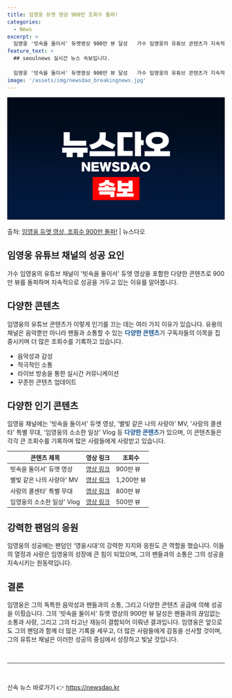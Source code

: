 ```yaml
---
title: 임영웅 듀엣 영상 900만 조회수 돌파!
categories:
  - News
excerpt: >
  임영웅 '빗속을 둘이서' 듀엣영상 900만 뷰 달성   가수 임영웅의 유튜브 콘텐츠가 지속적으로 인기를 얻으…
feature_text: >
  ## seoulnews 실시간 뉴스 속보입니다.

  임영웅 '빗속을 둘이서' 듀엣영상 900만 뷰 달성   가수 임영웅의 유튜브 콘텐츠가 지속적으로 인기를 얻으…
image: '/assets/img/newsdao_breakingnews.jpg'
---
```


![뉴스다오 속보](/assets/img/newsdao_breakingnews.jpg)

<p>출처: <a href="https://newsdao.kr/4618" rel="dofollow">임영웅 듀엣 영상, 조회수 900만 돌파!</a> | 뉴스다오</p>

<h2>임영웅 유튜브 채널의 성공 요인</h2>
<p data-ke-size="size16">가수 임영웅의 유튜브 채널이 '빗속을 둘이서' 듀엣 영상을 포함한 다양한 콘텐츠로 900만 뷰를 돌파하며 지속적으로 성공을 거두고 있는 이유를 알아봅니다.</p>

<h2 data-ke-size="size26">다양한 콘텐츠</h2>
<p data-ke-size="size16">임영웅의 유튜브 콘텐츠가 이렇게 인기를 끄는 데는 여러 가지 이유가 있습니다. 유용의 채널은 음악뿐만 아니라 팬들과 소통할 수 있는 <b><span style="color: #1a5490;">다양한 콘텐츠</span></b>가 구독자들의 이목을 집중시키며 더 많은 조회수를 기록하고 있습니다.</p>
<ul>
<li>음악성과 감성</li>
<li>적극적인 소통</li>
<li>라이브 방송을 통한 실시간 커뮤니케이션</li>
<li>꾸준한 콘텐츠 업데이트</li>
</ul>

<h2 data-ke-size="size26">다양한 인기 콘텐츠</h2>
<p data-ke-size="size16">임영웅 채널에는 '빗속을 둘이서' 듀엣 영상, '별빛 같은 나의 사랑아' MV, '사랑의 콜센타' 특별 무대, '임영웅의 소소한 일상' Vlog 등 <b><span style="color: #1a5490;">다양한 콘텐츠</span></b>가 있으며, 이 콘텐츠들은 각각 큰 조회수를 기록하며 많은 사람들에게 사랑받고 있습니다.</p>
<table>
<thead>
<tr>
<th>콘텐츠 제목</th>
<th>영상 링크</th>
<th>조회수</th>
</tr>
</thead>
<tbody>
<tr>
<td>빗속을 둘이서' 듀엣 영상</td>
<td><a href="https://newsdao.kr/4618">영상 링크</a></td>
<td>900만 뷰</td>
</tr>
<tr>
<td>별빛 같은 나의 사랑아' MV</td>
<td><a href="#">영상 링크</a></td>
<td>1,200만 뷰</td>
</tr>
<tr>
<td>사랑의 콜센타' 특별 무대</td>
<td><a href="#">영상 링크</a></td>
<td>800만 뷰</td>
</tr>
<tr>
<td>임영웅의 소소한 일상' Vlog</td>
<td><a href="#">영상 링크</a></td>
<td>500만 뷰</td>
</tr>
</tbody>
</table>

<h2 data-ke-size="size26">강력한 팬덤의 응원</h2>
<p data-ke-size="size16">임영웅의 성공에는 팬덤인 '영웅시대'의 강력한 지지와 응원도 큰 역할을 했습니다. 이들의 열정과 사랑은 임영웅의 성장에 큰 힘이 되었으며, 그의 팬들과의 소통은 그의 성공을 지속시키는 원동력입니다.</p>

<h2 data-ke-size="size26">결론</h2>
<p data-ke-size="size16">임영웅은 그의 독특한 음악성과 팬들과의 소통, 그리고 다양한 콘텐츠 공급에 의해 성공을 이뤘습니다. 그의 '빗속을 둘이서' 듀엣 영상의 900만 뷰 달성은 팬들과의 끊임없는 소통과 사랑, 그리고 그의 타고난 재능이 결합되어 이뤄낸 결과입니다. 임영웅은 앞으로도 그의 팬덤과 함께 더 많은 기록을 세우고, 더 많은 사람들에게 감동을 선사할 것이며, 그의 유튜브 채널은 이러한 성공의 중심에서 성장하고 빛날 것입니다.</p>
<p data-ke-size="size16">&nbsp;</p>
<hr>
<p data-ke-size="size16">&nbsp;</p> 

신속 뉴스 바로가기 👉 <a href="https://newsdao.kr" rel="dofollow">https://newsdao.kr</a>


